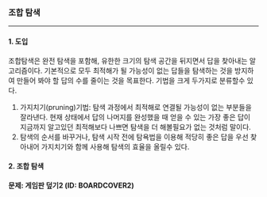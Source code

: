 ### 조합 탐색

------

#### 1. 도입

조합탐색은 완전 탐색을 포함해, 유한한 크기의 탐색 공간을 뒤지면서 답을 찾아내는 알고리즘이다. 기본적으로 모두 최적해가 될 가능성이 없는 답들을 탐색하는 것을 방지하여 만들어 봐야 할 답의 수를 줄이는 것을 목표한다. 기법을 크게 두가지로 분류할수 있다.

1. 가지치기(pruning)기법: 탐색 과정에서 최적해로 연결될 가능성이 없는 부분들을 잘라낸다. 현재 상태에서 답의 나머지를 완성했을 때 얻을 수 있는 가장 좋은 답이 지금까지 알고있던 최적해보다 나쁘면 탐색을 더 해볼필요가 없는 것처럼 말이다.
2. 탐색의 순서를 바꾸거나, 탐색 시작 전에 탐욕법을 이용해 적당히 좋은 답을 우선 찾아내어 가지치기와 함께 사용해 탐색의 효율을 올릴수 있다.

#### 2. 조합 탐색

**문제: 게임판 덮기2 (ID: BOARDCOVER2)**

